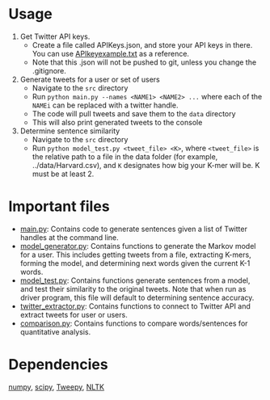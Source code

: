 
# Usage
1. Get Twitter API keys.
    - Create a file called APIKeys.json, and store your API keys in there. You can use [APIkeyexample.txt](data/APIkeyexample.txt) as a reference.
    - Note that this .json will not be pushed to git, unless you change the .gitignore.
2. Generate tweets for a user or set of users
    - Navigate to the `src` directory
    - Run `python main.py --names <NAME1> <NAME2> ...` where each of the `NAMEi` can be replaced with a twitter handle.
    - The code will pull tweets and save them to the `data` directory
    - This will also print generated tweets to the console
3. Determine sentence similarity
    - Navigate to the `src` directory
    - Run `python model_test.py <tweet_file> <K>`, where `<tweet_file>` is the relative path to a file in the data folder (for example, ../data/Harvard.csv), and `K` designates how big your K-mer will be. K must be at least 2.

# Important files
- [main.py](src/main.py): Contains code to generate sentences given a list of Twitter handles at the command line.
- [model_generator.py](src/model_generator.py): Contains functions to generate the Markov model for a user. This includes getting tweets from a file, extracting K-mers, forming the model, and determining next words given the current K-1 words.
- [model_test.py](src/model_test.py): Contains functions generate sentences from a model, and test their similarity to the original tweets. Note that when run as driver program, this file will default to determining sentence accuracy.
- [twitter_extractor.py](src/twitter_extractor.py): Contains functions to connect to Twitter API and extract tweets for user or users.
- [comparison.py](src/comparison.py): Contains functions to compare words/sentences for quantitative analysis.

# Dependencies
[numpy](http://www.numpy.org), [scipy](http://scipy.org), [Tweepy](http://www.tweepy.org), [NLTK](http://www.nltk.org)

